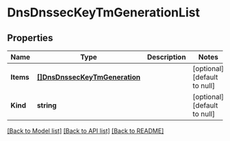 # DnsDnssecKeyTmGenerationList

## Properties
Name | Type | Description | Notes
------------ | ------------- | ------------- | -------------
**Items** | [**[]DnsDnssecKeyTmGeneration**](dns_dnssec_key_tmGeneration.md) |  | [optional] [default to null]
**Kind** | **string** |  | [optional] [default to null]

[[Back to Model list]](../README.md#documentation-for-models) [[Back to API list]](../README.md#documentation-for-api-endpoints) [[Back to README]](../README.md)


